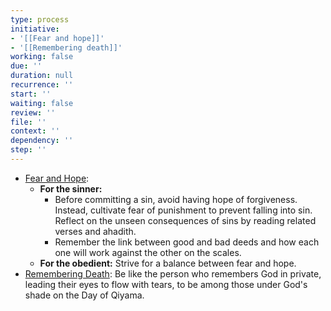 ```yaml
---
type: process
initiative:
- '[[Fear and hope]]'
- '[[Remembering death]]'
working: false
due: ''
duration: null
recurrence: ''
start: ''
waiting: false
review: ''
file: ''
context: ''
dependency: ''
step: ''
---
```


* [Fear and Hope](docs/sidebar1/Initiatives/good%20traits/Fear%20and%20hope.md):
	* **For the sinner:**
		* Before committing a sin, avoid having hope of forgiveness. Instead, cultivate fear of punishment to prevent falling into sin. Reflect on the unseen consequences of sins by reading related verses and ahadith.
		* Remember the link between good and bad deeds and how each one will work against the other on the scales.
	* **For the obedient:** Strive for a balance between fear and hope.
* [Remembering Death](docs/sidebar1/Initiatives/good%20traits/Remembering%20death.md): Be like the person who remembers God in private, leading their eyes to flow with tears, to be among those under God's shade on the Day of Qiyama.
